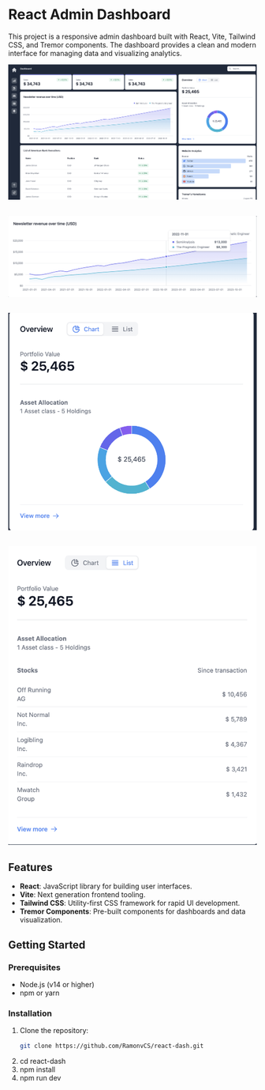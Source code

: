 # React Admin Dashboard

This project is a responsive admin dashboard built with React, Vite, Tailwind CSS, and Tremor components. The dashboard provides a clean and modern interface for managing data and visualizing analytics.

![Main Dashboard](src/assets/Images/MainPic.png)
## 
![Second View](src/assets/Images/SecondPic.png)
##
![Third View](src/assets/Images/third.png)
##
![Another View](src/assets/Images/last.png)

## Features

- **React**: JavaScript library for building user interfaces.
- **Vite**: Next generation frontend tooling.
- **Tailwind CSS**: Utility-first CSS framework for rapid UI development.
- **Tremor Components**: Pre-built components for dashboards and data visualization.

## Getting Started

### Prerequisites

- Node.js (v14 or higher)
- npm or yarn

### Installation

1. Clone the repository:
   ```sh
   git clone https://github.com/RamonvCS/react-dash.git
2. cd react-dash
3. npm install
4. npm run dev
